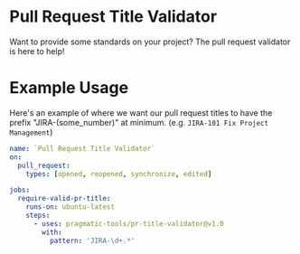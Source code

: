 # Pull Request Title Validator

Want to provide some standards on your project? The pull request validator is here to help!

# Example Usage

Here's an example of where we want our pull request titles to have the prefix "JIRA-(some_number)" at minimum. (e.g. `JIRA-101 Fix Project Management`)

```yaml
name: `Pull Request Title Validator`
on:
  pull_request:
    types: [opened, reopened, synchronize, edited]

jobs:
  require-valid-pr-title:
    runs-on: ubuntu-latest
    steps:
      - uses: pragmatic-tools/pr-title-validator@v1.0
        with:
          pattern: 'JIRA-\d+.*'
```
